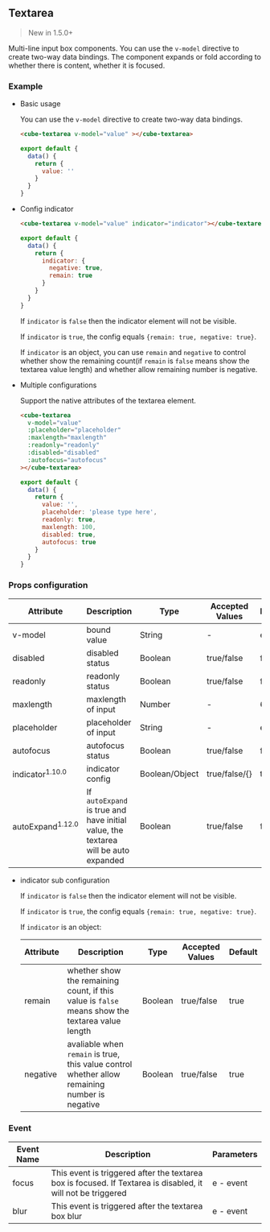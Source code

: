 ## Textarea

> New in 1.5.0+

Multi-line input box components. You can use the `v-model` directive to create two-way data bindings. The component expands or fold according to whether there is content, whether it is focused.

### Example

- Basic usage

  You can use the `v-model` directive to create two-way data bindings.

  ```html
  <cube-textarea v-model="value" ></cube-textarea>
  ```

  ```javascript
  export default {
    data() {
      return {
        value: ''
      }
    }
  }
  ```


- Config indicator

  ```html
  <cube-textarea v-model="value" indicator="indicator"></cube-textarea>
  ```
  ```js
  export default {
    data() {
      return {
        indicator: {
          negative: true,
          remain: true
        }
      }
    }
  }
  ```

  If `indicator` is `false` then the indicator element will not be visible.

  If `indicator` is `true`, the config equals `{remain: true, negative: true}`.

  If `indicator` is an object, you can use `remain` and `negative` to control whether show the remaining count(if `remain` is `false` means show the textarea value length) and whether allow remaining number is negative.

- Multiple configurations

  Support the native attributes of the textarea element.

  ```html
  <cube-textarea
    v-model="value"
    :placeholder="placeholder"
    :maxlength="maxlength"
    :readonly="readonly"
    :disabled="disabled"
    :autofocus="autofocus"
  ></cube-textarea>
  ```
  ```javascript
  export default {
    data() {
      return {
        value: '',
        placeholder: 'please type here',
        readonly: true,
        maxlength: 100,
        disabled: true,
        autofocus: true
      }
    }
  }
  ```

### Props configuration

| Attribute | Description | Type | Accepted Values | Default |
| - | - | - | - | - |
| v-model | bound value | String | - | empty |
| disabled | disabled status | Boolean | true/false | false |
| readonly | readonly status | Boolean | true/false | false |
| maxlength | maxlength of input | Number | - | 60 |
| placeholder | placeholder of input | String | - | empty |
| autofocus | autofocus status | Boolean | true/false | false |
| indicator<sup>1.10.0</sup> | indicator config | Boolean/Object | true/false/{} | true |
| autoExpand<sup>1.12.0</sup> | If `autoExpand` is true and have initial value, the textarea will be auto expanded | Boolean | true/false | false |

- indicator sub configuration

  If `indicator` is `false` then the indicator element will not be visible.

  If `indicator` is `true`, the config equals `{remain: true, negative: true}`.

  If `indicator` is an object:

  | Attribute | Description | Type | Accepted Values | Default |
  | - | - | - | - | - |
  | remain | whether show the remaining count, if this value is `false` means show the textarea value length | Boolean | true/false | true |
  | negative | avaliable when `remain` is true, this value control whether allow remaining number is negative | Boolean | true/false | true |

### Event

| Event Name | Description | Parameters |
| - | - | - |
| focus | This event is triggered after the textarea box is focused. If Textarea is disabled, it will not be triggered | e - event |
| blur | This event is triggered after the textarea box blur | e - event |
